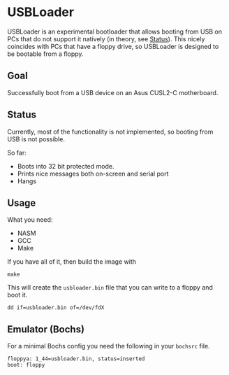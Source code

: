 # USBLoader

USBLoader is an experimental bootloader that allows booting from USB on PCs that do not support it natively (in theory, see [Status](#Status)). This nicely coincides with PCs that have a floppy drive, so USBLoader is designed to be bootable from a floppy.

## Goal

Successfully boot from a USB device on an Asus CUSL2-C motherboard.

## Status

Currently, most of the functionality is not implemented, so booting from USB is not possible.

So far:

 - Boots into 32 bit protected mode.
 - Prints nice messages both on-screen and serial port
 - Hangs

## Usage

What you need:
 - NASM
 - GCC
 - Make

If you have all of it, then build the image with

```
make
```

This will create the `usbloader.bin` file that you can write to a floppy and boot it.

```
dd if=usbloader.bin of=/dev/fdX
```

## Emulator (Bochs)

For a minimal Bochs config you need the following in your `bochsrc` file.

```
floppya: 1_44=usbloader.bin, status=inserted
boot: floppy
```
